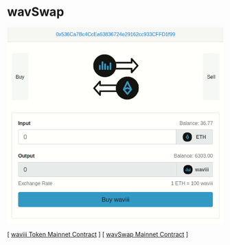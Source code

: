 # wavSwap
![swap_logo](src/swap.gif)
<br />

[ [waviii Token Mainnet Contract](https://etherscan.io/token/0x9cc6754d16b98a32ec9137df6453ba84597b9965) ]
[ [wavSwap Mainnet Contract](https://etherscan.io/address/0x38abf018ea2f8066813c376a197b6df0349d86c5) ] 
